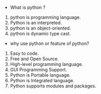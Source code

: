 * What is python ?     
1. python is programming language.  
1. Python is an interpreted.  
1. python is an object-oriented.    
1. python is dynamic type cast.   
   
* why use python or feature of python?     
1. Easy to code.  
1. Free and Open Source.   
1. High-level programming language. 
1. GUI Programming Support.  
1. Python is Portable language.  
1. Python is Integrated language.  
1. Python supports modules and packages.    